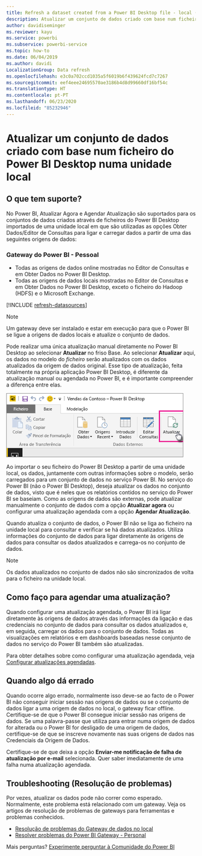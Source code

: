 ```yaml
---
title: Refresh a dataset created from a Power BI Desktop file - local (Atualizar um conjunto de dados criado a partir de um ficheiro do Power BI Desktop – local)
description: Atualizar um conjunto de dados criado com base num ficheiro do Power BI Desktop numa unidade local
author: davidiseminger
ms.reviewer: kayu
ms.service: powerbi
ms.subservice: powerbi-service
ms.topic: how-to
ms.date: 06/04/2019
ms.author: davidi
LocalizationGroup: Data refresh
ms.openlocfilehash: e3c0a702ccd1035a5f6019b6f439624fcd7c7267
ms.sourcegitcommit: eef4eee24695570ae3186b4d8d99660df16bf54c
ms.translationtype: HT
ms.contentlocale: pt-PT
ms.lasthandoff: 06/23/2020
ms.locfileid: "85232946"
---
```

# <a name="refresh-a-dataset-created-from-a-power-bi-desktop-file-on-a-local-drive"></a>Atualizar um conjunto de dados criado com base num ficheiro do Power BI Desktop numa unidade local

## <a name="whats-supported"></a>O que tem suporte?

No Power BI, Atualizar Agora e Agendar Atualização são suportados para os conjuntos de dados criados através de ficheiros do Power BI Desktop importados de uma unidade local em que são utilizadas as opções Obter Dados/Editor de Consultas para ligar e carregar dados a partir de uma das seguintes origens de dados:

### <a name="power-bi-gateway---personal"></a>Gateway do Power BI - Pessoal

- Todas as origens de dados online mostradas no Editor de Consultas e em Obter Dados no Power BI Desktop.
- Todas as origens de dados locais mostradas no Editor de Consultas e em Obter Dados no Power BI Desktop, exceto o ficheiro do Hadoop (HDFS) e o Microsoft Exchange.

<!-- Refresh Data sources-->
[!INCLUDE [refresh-datasources](../includes/refresh-datasources.md)]

> [!NOTE]
> Um gateway deve ser instalado e estar em execução para que o Power BI se ligue a origens de dados locais e atualize o conjunto de dados.
>
>

Pode realizar uma única atualização manual diretamente no Power BI Desktop ao selecionar **Atualizar** no friso Base. Ao selecionar **Atualizar** aqui, os dados no modelo do *ficheiro* serão atualizados com os dados atualizados da origem de dados original. Esse tipo de atualização, feita totalmente na própria aplicação Power BI Desktop, é diferente da atualização manual ou agendada no Power BI, e é importante compreender a diferença entre elas.

![Atualizar](media/refresh-desktop-file-local-drive/pbix-refresh.png)

Ao importar o seu ficheiro do Power BI Desktop a partir de uma unidade local, os dados, juntamente com outras informações sobre o modelo, serão carregados para um conjunto de dados no serviço Power BI. No serviço do Power BI (não o Power BI Desktop), deseja atualizar os dados no conjunto de dados, visto que é neles que os relatórios contidos no serviço do Power BI se baseiam. Como as origens de dados são externas, pode atualizar manualmente o conjunto de dados com a opção **Atualizar agora** ou configurar uma atualização agendada com a opção **Agendar Atualização**.

Quando atualiza o conjunto de dados, o Power BI não se liga ao ficheiro na unidade local para consultar e verificar se há dados atualizados. Utiliza informações do conjunto de dados para ligar diretamente às origens de dados para consultar os dados atualizados e carrega-os no conjunto de dados.

> [!NOTE]
> Os dados atualizados no conjunto de dados não são sincronizados de volta para o ficheiro na unidade local.
>
>

## <a name="how-do-i-schedule-refresh"></a>Como faço para agendar uma atualização?

Quando configurar uma atualização agendada, o Power BI irá ligar diretamente às origens de dados através das informações da ligação e das credenciais no conjunto de dados para consultar os dados atualizados e, em seguida, carregar os dados para o conjunto de dados. Todas as visualizações em relatórios e em dashboards baseadas nesse conjunto de dados no serviço do Power BI também são atualizadas.

Para obter detalhes sobre como configurar uma atualização agendada, veja [Configurar atualizações agendadas](refresh-scheduled-refresh.md).

## <a name="when-things-go-wrong"></a>Quando algo dá errado

Quando ocorre algo errado, normalmente isso deve-se ao facto de o Power BI não conseguir iniciar sessão nas origens de dados ou se o conjunto de dados ligar a uma origem de dados no local, o gateway ficar offline. Certifique-se de que o Power BI consegue iniciar sessão nas origens de dados. Se uma palavra-passe que utiliza para entrar numa origem de dados for alterada ou o Power BI for desligado de uma origem de dados, certifique-se de que se inscreve novamente nas suas origens de dados nas Credenciais da Origem de Dados.

Certifique-se de que deixa a opção **Enviar-me notificação de falha de atualização por e-mail** selecionada. Quer saber imediatamente de uma falha numa atualização agendada.

## <a name="troubleshooting"></a>Troubleshooting (Resolução de problemas)

Por vezes, atualizar os dados pode não correr como esperado. Normalmente, este problema está relacionado com um gateway. Veja os artigos de resolução de problemas de gateways para ferramentas e problemas conhecidos.

- [Resolução de problemas do Gateway de dados no local](service-gateway-onprem-tshoot.md)
- [Resolver problemas do Power BI Gateway - Personal](service-admin-troubleshooting-power-bi-personal-gateway.md)

Mais perguntas? [Experimente perguntar à Comunidade do Power BI](https://community.powerbi.com/)
